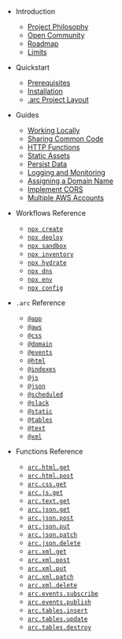 - Introduction
  - [Project Philosophy](/intro/philosophy)
  - [Open Community](/intro/community)
  - [Roadmap](/intro/roadmap)
  - [Limits](/intro/limits)
- Quickstart
  - [Prerequisites](/quickstart)
  - [Installation](/quickstart/install)
  - [.arc Project Layout](/quickstart/arc-project-layout)
- Guides
  - [Working Locally](/guides/offline)
  - [Sharing Common Code](/guides/sharing-common-code)
  - [HTTP Functions](/guides/http)
  - [Static Assets](/guides/static-assets)
  - [Persist Data](/guides/data)
  - [Logging and Monitoring](/guides/logging)
  - [Assigning a Domain Name](/guides/custom-dns)
  - [Implement CORS](/guides/cors)
  - [Multiple AWS Accounts](/guides/multiple-aws-accounts)
- Workflows Reference
  - [`npx create`](/reference/arc-create)
  - [`npx deploy`](/reference/arc-deploy)
  - [`npx sandbox`](/reference/arc-sandbox)
  - [`npx inventory`](/reference/arc-inventory)
  - [`npx hydrate`](/reference/arc-hydrate)
  - [`npx dns`](/reference/arc-dns)
  - [`npx env`](/reference/arc-env)
  - [`npx config`](/reference/arc-config)
- `.arc` Reference
  - [`@app`](/reference/app)
  - [`@aws`](/reference/aws)
  - [`@css`](/reference/css)
  - [`@domain`](/reference/domain)
  - [`@events`](/reference/events)
  - [`@html`](/reference/html)
  - [`@indexes`](/reference/indexes)
  - [`@js`](/reference/js)
  - [`@json`](/reference/json)
  - [`@scheduled`](/reference/scheduled)
  - [`@slack`](/reference/slack)
  - [`@static`](/reference/static)
  - [`@tables`](/reference/tables)
  - [`@text`](/reference/text)
  - [`@xml`](/reference/xml)
  
- Functions Reference
  - [`arc.html.get`](/reference/html-get)
  - [`arc.html.post`](/reference/html-post)
  - [`arc.css.get`](/reference/css-get)
  - [`arc.js.get`](/reference/js-get)
  - [`arc.text.get`](/reference/text-get)
  - [`arc.json.get`](/reference/json-get)
  - [`arc.json.post`](/reference/json-post)
  - [`arc.json.put`](/reference/json-put)
  - [`arc.json.patch`](/reference/json-patch)
  - [`arc.json.delete`](/reference/json-delete)
  - [`arc.xml.get`](/reference/xml-get)
  - [`arc.xml.post`](/reference/xml-post)
  - [`arc.xml.put`](/reference/xml-put)
  - [`arc.xml.patch`](/reference/xml-patch)
  - [`arc.xml.delete`](/reference/xml-delete)
  - [`arc.events.subscribe`](/reference/events-subscribe)
  - [`arc.events.publish`](/reference/events-publish)
  - [`arc.tables.insert`](/reference/tables-insert)
  - [`arc.tables.update`](/reference/tables-update)
  - [`arc.tables.destroy`](/reference/tables-destroy)

<!--
- Data Reference
  - [`data._name`](/reference/data-name)
  - [`data._db`](/reference/data-db)
  - [`data._doc`](/reference/data-doc)
  - [`get`](/reference/data-get)
  - [`query`](/reference/data-query)
  - [`scan`](/reference/data-scan)
  - [`put`](/reference/data-put)
  - [`update`](/reference/data-update)
  - [`delete`](/reference/data-delete)
-->
